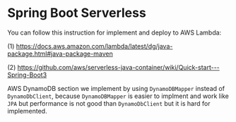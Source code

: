 # Spring Boot Serverless

You can follow this instruction for implement and deploy to AWS Lambda:  

(1) https://docs.aws.amazon.com/lambda/latest/dg/java-package.html#java-package-maven

(2) https://github.com/aws/serverless-java-container/wiki/Quick-start---Spring-Boot3


AWS DynamoDB section we implement by using `DynamoDBMapper` instead of `DynamoDbClient`, 
because `DynamoDBMapper` is easier to implment and work like `JPA` but performance is not good than `DynamoDbClient` but it is hard for implemented.